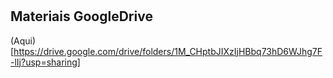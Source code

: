 # 

## Materiais GoogleDrive
(Aqui)[https://drive.google.com/drive/folders/1M_CHptbJIXzIjHBbq73hD6WJhg7F-lIj?usp=sharing]